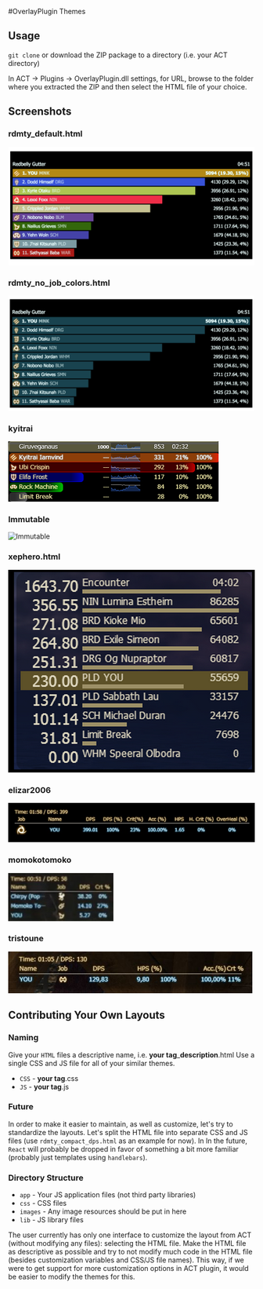 #OverlayPlugin Themes

## Usage
`git clone` or download the ZIP package to a directory (i.e. your ACT directory)

In ACT -> Plugins -> OverlayPlugin.dll settings, for URL, browse to the folder where you extracted the ZIP and then select the HTML file of your choice.

## Screenshots
### rdmty_default.html
![rdmty Default](/screenshots/rdmty_default.png?raw=true "rdmty Default")

### rdmty_no_job_colors.html
![rdmty with single color for bars](/screenshots/rdmty_no_job_colors.png?raw=true "rdmty with single color for bars")

### kyitrai
![kyitrai](/screenshots/kyitrai.png?raw=true "kyitrai")

### Immutable
![Immutable](/screenshots/immutable.jpg?raw=true "Immutable")

### xephero.html
![xephero](/screenshots/xephero.png?raw=true "xephero")

### elizar2006
![elizar2006](/screenshots/elizar2006_miniparse.jpg?raw=true "elizar2006")

### momokotomoko
![momokotomoko](/screenshots/momokotomoko_miniparse.jpg?raw=true "momokotomoko")

### tristoune
![tristoune](/screenshots/tristoune_miniparse.jpg?raw=true "tristoune")

## Contributing Your Own Layouts

### Naming
Give your `HTML` files a descriptive name, i.e. **your tag**_**description**.html
Use a single CSS and JS file for all of your similar themes.
* `CSS` - **your tag**.css
* `JS` - **your tag**.js


### Future
In order to make it easier to maintain, as well as customize, let's try to standardize the layouts.
Let's split the HTML file into separate CSS and JS files (use `rdmty_compact_dps.html` as an example for now).  In In the future, `React` will probably be dropped in favor of something a bit more familiar (probably just templates using `handlebars`).

### Directory Structure
* `app` - Your JS application files (not third party libraries)
* `css` - CSS files
* `images` - Any image resources should be put in here
* `lib` - JS library files

The user currently has only one interface to customize the layout from ACT (without modifying any files): selecting the HTML file.  Make the HTML file as descriptive as possible and try to not modify much code in the HTML file (besides customization variables and CSS/JS file names).  This way, if we were to get support for more customization options in ACT plugin, it would be easier to modify the themes for this.
